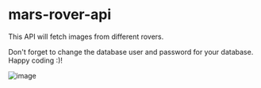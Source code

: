 # mars-rover-api

This API will fetch images from different rovers.

Don't forget to change the database user and password for your database.
Happy coding :)!

![image](https://user-images.githubusercontent.com/72088440/177981580-c6f5e3e7-e021-417a-82e7-4bf187d05582.png)

